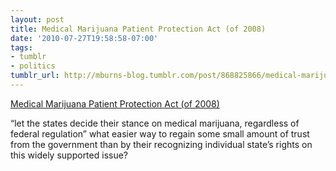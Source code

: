 ```yaml
---
layout: post
title: Medical Marijuana Patient Protection Act (of 2008)
date: '2010-07-27T19:58:58-07:00'
tags:
- tumblr
- politics
tumblr_url: http://mburns-blog.tumblr.com/post/868825866/medical-marijuana-patient-protection-act-of-2008
---
```

<a href="http://en.wikipedia.org/wiki/Medical_Marijuana_Patient_Protection_Act_of_2008">Medical Marijuana Patient Protection Act (of 2008)</a>

&ldquo;let the states decide their stance on medical marijuana, regardless of federal regulation&rdquo; what easier way to regain some small amount of trust from the government than by their recognizing individual state&rsquo;s rights on this widely supported issue?

